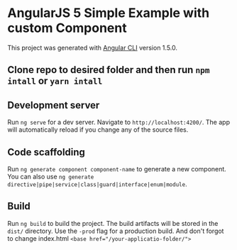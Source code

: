 # AngularJS 5 Simple Example with custom Component

This project was generated with [Angular CLI](https://github.com/angular/angular-cli) version 1.5.0.

## Clone repo to desired folder and then run `npm intall` or `yarn intall`

## Development server

Run `ng serve` for a dev server. Navigate to `http://localhost:4200/`. The app will automatically reload if you change any of the source files.

## Code scaffolding

Run `ng generate component component-name` to generate a new component. You can also use `ng generate directive|pipe|service|class|guard|interface|enum|module`.

## Build

Run `ng build` to build the project. The build artifacts will be stored in the `dist/` directory. Use the `-prod` flag for a production build. And don't forgot to change index.html `<base href="/your-applicatio-folder/">`